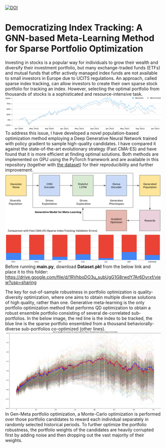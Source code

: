 [![DOI](https://zenodo.org/badge/585382109.svg)](https://zenodo.org/badge/latestdoi/585382109)

# Democratizing Index Tracking: A GNN-based Meta-Learning Method for Sparse Portfolio Optimization
Investing in stocks is a popular way for individuals to grow their wealth and diversify their investment portfolio, but many exchange-traded funds (ETFs) and mutual funds that offer actively managed index funds are not available to small investors in Europe due to UCITS regulations. An approach, called sparse index tracking, can allow investors to create their own sparse stock portfolio for tracking an index. However, selecting the optimal portfolio from thousands of stocks is a sophisticated and resource-intensive task.
![](backtest_vgt.png)
To address this issue, I have developed a novel population-based optimization method employing a Deep Generative Neural Network trained with policy gradient to sample high-quality candidates. I have compared it against the state-of-the-art evolutionary strategy (Fast CMA-ES) and have found that it is more efficient at finding optimal solutions. Both methods are implemented on GPU using the PyTorch framework and are available in this repository (together with [the dataset](https://drive.google.com/file/d/1RVhboDO3u_subUgG1G8rwdY7Ar6Dyrxf/view?usp=sharing)) for their reproducibility and further improvement.
![](gnn_arch.png)
Before running **main.py**, download **Dataset.pkl** from the below link and place it to this folder:  
https://drive.google.com/file/d/1RVhboDO3u_subUgG1G8rwdY7Ar6Dyrxf/view?usp=sharing  

The key for out-of-sample robustness in portfolio optimization is quality-diversity optimization, where one aims to obtain multiple diverse solutions of high quality, rather than one. Generative meta-learning is the only portfolio optimization method that performs QD optimization to obtain a robust ensemble portfolio consisting of several de-correlated sub-portfolios. In the below image, the red line is the index to be tracked, the blue line is the sparse portfolio ensembled from a thousand behaviorally-diverse sub-portfolios co-optimized (other lines).
![](test_img.png)
In Gen-Meta portfolio optimization, a Monte-Carlo optimization is performed over those portfolio candidates to reward each individual separately in randomly selected historical periods. To further optimize the portfolio robustness, the portfolio weights of the candidates are heavily corrupted first by adding noise and then dropping out the vast majority of their weights.
